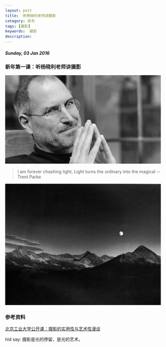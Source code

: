 ```yaml
---
layout: post
title:  听杨晓利老师讲摄影
category: 读书
tags: [摄影]
keywords:  摄影
description:
---
```


##### Sunday, 03 Jan 2016

### 新年第一课：听杨晓利老师讲摄影

![jobs](/../../assets/img/book/2016/jobs_6.jpg)

> I am forever chashing light, Light turns the ordinary into the magical 
-- Trent Parke

![shoot](/../../assets/img/book/2016/shoot_0.jpg)



### 参考资料
[北京工业大学公开课：摄影的实用性与艺术性漫谈](http://open.163.com/special/cuvocw/sheyingmantan.html)


hid say: 摄影是光的停留，是光的艺术。
